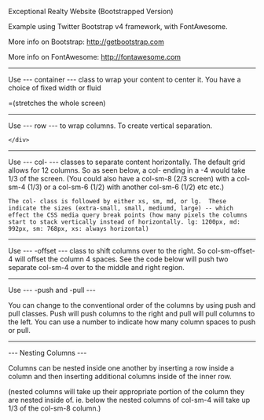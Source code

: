 Exceptional Realty Website (Bootstrapped Version) 

Example using Twitter Bootstrap v4 framework, with FontAwesome. 

More info on Bootstrap: http://getbootstrap.com 

More info on FontAwesome: http://fontawesome.com

---------

Use --- container --- class to wrap your content to center it.  You have a choice of fixed width or fluid

<div class="container"> </div>

<div class="container-fluid"></div>  =(stretches the whole screen) 

---------

Use --- row --- to wrap columns.  To create vertical separation.

<div class="container">
	<div class="row">
		
	</div>
</div>


---------

Use --- col- --- classes to separate content horizontally.  The default grid allows for 12 columns. So as seen below, a col- ending in a -4 would take 1/3 of the screen.  (You could also have a col-sm-8 (2/3 screen) with a col-sm-4 (1/3) or a col-sm-6 (1/2) with another col-sm-6 (1/2) etc etc.)

	The col- class is followed by either xs, sm, md, or lg.  These indicate the sizes (extra-small, small, mediumd, large) -- which effect the CSS media query break points (how many pixels the columns start to stack vertically instead of horizontally. lg: 1200px, md: 992px, sm: 768px, xs: always horizontal)  

<div class="container">
	<div class="row">
		<div class="col-sm-4"></div>
		<div class="col-sm-4"></div>
		<div class="col-sm-4"></div>
	</div>
</div>

---------

Use --- -offset --- class to shift columns over to the right.  So col-sm-offset-4 will offset the column 4 spaces.  See the code below will push two separate col-sm-4 over to the middle and right region.  

<div class="container">
	<div class="row">
		<div class="col-sm-4 col-sm-offset-4"></div>
		<div class="col-sm-4"></div>
	</div>
</div>

---------

Use --- -push and -pull ---

You can change to the conventional order of the columns by using push and pull classes. Push will push columns to the right and pull will pull columns to the left.  You can use a number to indicate how many column spaces to push or pull. 

<div class="container">
	<div class="row">
		<div class="col-sm-8 col-sm-push-4"></div>
		<div class="col-sm-4 col-sm-pull-8"></div>
	</div>
</div>

---------

--- Nesting Columns --- 

Columns can be nested inside one another by inserting a row inside a column and then inserting additional columns inside of the inner row.  

(nested columns will take up their appropriate portion of the column they are nested inside of. ie. below the nested columns of col-sm-4 will take up 1/3 of the col-sm-8 column.)

<div class="container">
	<div class="row">
		<div class="col-sm-8"></div>
			<div class="row">
				<div class="col-sm-4"></div>    
				<div class="col-sm-4"></div>
				<div class="col-sm-4"></div>
			</div>
		<div class="col-sm-4 col-sm-pull-8"></div>
	</div>
</div>






















